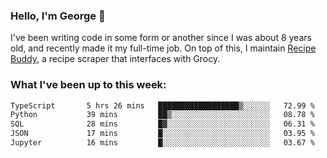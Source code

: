 ### Hello, I'm George 👋

I've been writing code in some form or another since I was about 8 years old, and recently made it my full-time job. On top of this, I maintain [Recipe Buddy](https://github.com/georgegebbett/recipe-buddy), a recipe scraper that interfaces with Grocy.  

<!--
**georgegebbett/georgegebbett** is a ✨ _special_ ✨ repository because its `README.md` (this file) appears on your GitHub profile.

Here are some ideas to get you started:

- 🔭 I’m currently working on ...
- 🌱 I’m currently learning ...
- 👯 I’m looking to collaborate on ...
- 🤔 I’m looking for help with ...
- 💬 Ask me about ...
- 📫 How to reach me: ...
- 😄 Pronouns: ...
- ⚡ Fun fact: ...
-->

### What I've been up to this week:
<!--START_SECTION:waka-->

```txt
TypeScript       5 hrs 26 mins   ██████████████████▒░░░░░░   72.99 %
Python           39 mins         ██▒░░░░░░░░░░░░░░░░░░░░░░   08.78 %
SQL              28 mins         █▓░░░░░░░░░░░░░░░░░░░░░░░   06.31 %
JSON             17 mins         █░░░░░░░░░░░░░░░░░░░░░░░░   03.95 %
Jupyter          16 mins         █░░░░░░░░░░░░░░░░░░░░░░░░   03.67 %
```

<!--END_SECTION:waka-->
